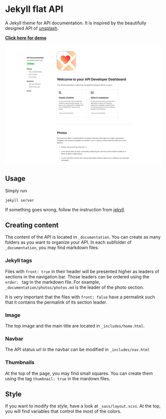 # Jekyll flat API

A Jekyll theme for API documentation. It is inspired by the beautifully designed API of <a href="https://unsplash.com/documentation">unsplash</a>. 

[**Click here for demo**](https://jekyll-theme-api-documentation.github.io)

![](./assets/images/example1.png) 


## Usage

Simply run

```
jekyll server
```

If something goes wrong, follow the instruction from [jekyll](https://jekyllrb.com/docs/themes/).


## Creating content

The content of the API is located in `_documentation`. You can create as many folders as you want to organize your API. In each subfolder of `_documentation`, you may find markdown files. 

### Jekyll tags

Files with `front: true` in their header will be presented higher as leaders of sections in the navigation bar. Those leaders can be ordered using the `order: ` tag in the markdown file. For example, `_documentation/photos/photos.md` is the leader of the photo section. 

It is very important that the files with `front: false` have a permalink such that it contains the permalink of its section leader. 

### Image

The top image and the main title are located in `_includes/home.html`. 

### Navbar

The API status url in the navbar can be modified in `_includes/nav.html`

### Thumbnails

At the top of the page, you may find small squares. You can create them using the tag `thumbnail: true` in the mardown files. 

## Style

If you want to modify the style, have a look at `_sass/layout.scss`. At the top, you will find variables that control the most of the colors.
